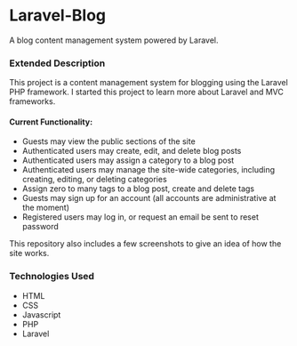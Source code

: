 # Laravel-Blog
A blog content management system powered by Laravel.

<h3>Extended Description</h3>
<p>This project is a content management system for blogging using the Laravel PHP framework. I started this project to learn more about Laravel and MVC frameworks.</p> 

<h4>Current Functionality:</h4>
<ul>
  <li>Guests may view the public sections of the site</li>
  <li>Authenticated users may create, edit, and delete blog posts</li>
  <li>Authenticated users may assign a category to a blog post</li>
  <li>Authenticated users may manage the site-wide categories, including creating, editing, or deleting categories</li>
  <li>Assign zero to many tags to a blog post, create and delete tags</li>
  <li>Guests may sign up for an account (all accounts are administrative at the moment)</li>
  <li>Registered users may log in, or request an email be sent to reset password</li>
</ul>

<p>This repository also includes a few screenshots to give an idea of how the site works.</p>

<h3>Technologies Used</h3>
<ul>
  <li>HTML</li>
  <li>CSS</li>
  <li>Javascript</li>
  <li>PHP</li>
  <li>Laravel</li>
</ul>
